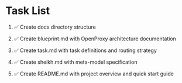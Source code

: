 # Task List

1. ✅ Create docs directory structure

2. ✅ Create blueprint.md with OpenProxy architecture documentation

3. ✅ Create task.md with task definitions and routing strategy

4. ✅ Create sheikh.md with meta-model specification

5. ✅ Create README.md with project overview and quick start guide


